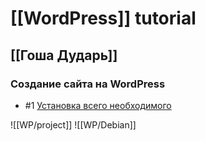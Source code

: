 # [[WordPress]] tutorial
## [[Гоша Дударь]]
### Создание сайта на WordPress

 - #1 [Установка всего необходимого](https://www.youtube.com/watch?v=G2toms4-3wI)

![[WP/project]]
![[WP/Debian]]